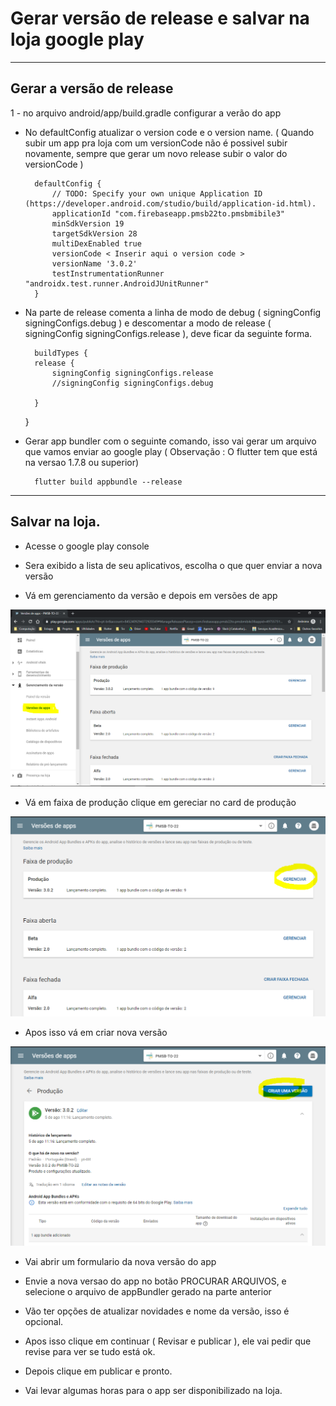 # Gerar versão de release e salvar na loja google play

---

## Gerar a versão de release

1 - no arquivo android/app/build.gradle configurar a verão do app

- No defaultConfig atualizar o version code e o version name. ( Quando subir um app pra loja com um versionCode não é possivel subir novamente, sempre que gerar um novo release subir o valor do versionCode )

        defaultConfig {
            // TODO: Specify your own unique Application ID (https://developer.android.com/studio/build/application-id.html).
            applicationId "com.firebaseapp.pmsb22to.pmsbmibile3"
            minSdkVersion 19
            targetSdkVersion 28
            multiDexEnabled true
            versionCode < Inserir aqui o version code >
            versionName '3.0.2'
            testInstrumentationRunner "androidx.test.runner.AndroidJUnitRunner"
        }

- Na parte de release comenta a linha de modo de debug ( signingConfig signingConfigs.debug ) e descomentar a modo de release ( signingConfig signingConfigs.release ), deve ficar da seguinte forma.

        buildTypes {
        release {
            signingConfig signingConfigs.release
            //signingConfig signingConfigs.debug

        }
    }

- Gerar app bundler com o seguinte comando, isso vai gerar um arquivo que vamos enviar ao google play ( Observação : O flutter tem que está na versao 1.7.8 ou superior)

        flutter build appbundle --release 

---

## Salvar na loja.

- Acesse o google play console

- Sera exibido a lista de seu aplicativos, escolha o que quer enviar a nova versão

- Vá em gerenciamento da versão e depois em versões de app 

![img01](./imgdocs/img01.PNG)

- Vá em faixa de produção clique em gereciar no card de produção

![img02](./imgdocs/img02.PNG)

- Apos isso vá em criar nova versão

![img03](./imgdocs/img03.PNG)

- Vai abrir um formulario da nova versão do app

- Envie a nova versao do app no botão PROCURAR ARQUIVOS, e selecione o arquivo de appBundler gerado na parte anterior

- Vão ter opções de atualizar novidades e nome da versão, isso é opcional.

- Apos isso clique em continuar ( Revisar e publicar ), ele vai pedir que revise para ver se tudo está ok.

- Depois clique em publicar e pronto.

- Vai levar algumas horas para o app ser disponibilizado na loja.

